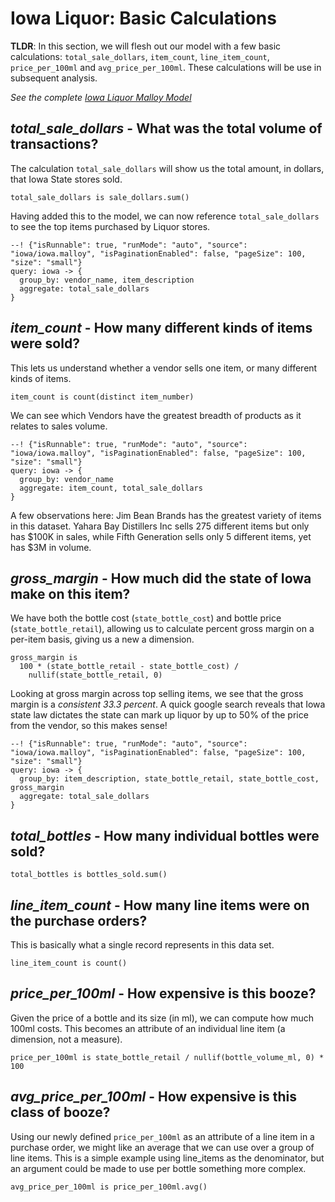 # Iowa Liquor: Basic Calculations

**TLDR**: In this section, we will flesh out our model with a few basic calculations: `total_sale_dollars`, `item_count`, `line_item_count`, `price_per_100ml` and `avg_price_per_100ml`.  These calculations will be use in  subsequent analysis.

*See the complete [Iowa Liquor Malloy Model](source.md)*

## *total_sale_dollars* - What was the total volume of transactions?
The calculation `total_sale_dollars` will show us the total amount, in dollars, that Iowa State stores sold.

```malloy
total_sale_dollars is sale_dollars.sum()
```
Having added this to the model, we can now reference `total_sale_dollars` to see the top items purchased by Liquor stores.

```malloy
--! {"isRunnable": true, "runMode": "auto", "source": "iowa/iowa.malloy", "isPaginationEnabled": false, "pageSize": 100, "size": "small"}
query: iowa -> {
  group_by: vendor_name, item_description
  aggregate: total_sale_dollars
}
```


## *item_count* - How many different kinds of items were sold?
 This lets us understand whether a vendor sells one item, or many different kinds of items.

```malloy
item_count is count(distinct item_number)
```

We can see which Vendors have the greatest breadth of products as it relates to sales volume.

```malloy
--! {"isRunnable": true, "runMode": "auto", "source": "iowa/iowa.malloy", "isPaginationEnabled": false, "pageSize": 100, "size": "small"}
query: iowa -> {
  group_by: vendor_name
  aggregate: item_count, total_sale_dollars
}
```

A few observations here: Jim Bean Brands has the greatest variety of items in this dataset. Yahara Bay Distillers Inc sells 275 different items but only has $100K in sales, while Fifth Generation sells only 5 different items, yet has $3M in volume.

## *gross_margin* - How much did the state of Iowa make on this item?
We have both the bottle cost (`state_bottle_cost`) and bottle price (`state_bottle_retail`), allowing us to calculate percent gross margin on a per-item basis, giving us a new a dimension.

```malloy
gross_margin is
  100 * (state_bottle_retail - state_bottle_cost) /
    nullif(state_bottle_retail, 0)
```

Looking at gross margin across top selling items, we see that the gross margin is a *consistent 33.3 percent*.  A quick google search reveals that Iowa state law dictates the state can mark up liquor by up to 50% of the price from the vendor, so this makes sense!

```malloy
--! {"isRunnable": true, "runMode": "auto", "source": "iowa/iowa.malloy", "isPaginationEnabled": false, "pageSize": 100, "size": "small"}
query: iowa -> {
  group_by: item_description, state_bottle_retail, state_bottle_cost, gross_margin
  aggregate: total_sale_dollars
}
```

## *total_bottles* - How many individual bottles were sold?

```malloy
total_bottles is bottles_sold.sum()
```

## *line_item_count* - How many line items were on the purchase orders?
This is basically what a single record represents in this data set.

```malloy
line_item_count is count()
```

## *price_per_100ml* - How expensive is this booze?
Given the price of a bottle and its size (in ml), we can compute how much 100ml costs.  This becomes an attribute of an individual line item (a dimension, not a measure).

```malloy
price_per_100ml is state_bottle_retail / nullif(bottle_volume_ml, 0) * 100
```

## *avg_price_per_100ml* - How expensive is this class of booze?
Using our newly defined `price_per_100ml` as an attribute of a line item in a purchase order, we might like an average that we can use over a group of line items.  This is a simple example using line_items as the denominator, but an argument could be made to use per bottle something more complex.

```malloy
avg_price_per_100ml is price_per_100ml.avg()
```
